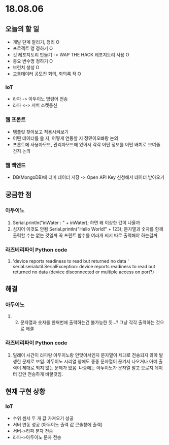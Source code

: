 # 18.08.06

## 오늘의 할 일

* 개발 단계 알리기, 정리 O
* 프로젝트 명 정하기 O
* 깃 레포지토리 만들기 -&gt; WAP THE HACK 레포지토리 사용 O 
* 중요 변수명 정하기 O
* 브런치 생성 O
* 교통데이터 공모전 회의, 회의록 작 O

### IoT

* 라파 -&gt; 아두이노 명령어 전송
* 라파 &lt;-&gt; 서버 소켓통신

### 웹 프론트

* 템플릿 찾아보고 적용시켜보기
* 어떤 데이터를 쓸 지, 어떻게 연동할 지 정민이오빠랑 논의
* 프론트에 사용자모드, 관리자모드에 있어서 각각 어떤 정보를 어떤 배치로 보여줄 건지 논의

### 웹 백엔드

* DB\(MongoDB\)에 더미 데이터 저장 -&gt; Open API Key 신청해서 데이터 받아오기 

## 궁금한 점

### 아두이노

1. Serial.println\("inWater : " + inWater\); 하면 왜 이상한 값이 나올까 
2. 심지어 이것도 안됨 Serial.println\("Hello World!" + 123\);  문자열과 숫자를 함께 출력할 수는 없는 것일까 꼭 프린트 함수를 여러개 써서 따로 출력해야 하는걸까 

### 라즈베리파이 Python code

1. 'device reports readiness to read but returned no data ' serial.serialutil.SerialException: device reports readiness to read but returned no data \(device disconnected or multiple access on port?\) 

## 해결

### 아두이노

1. 2. 문자열과 숫자를 한꺼번에 출력하는건 불가능한 듯...? 그냥 각각 출력하는 것으로 해결

### 라즈베리파이 Python code

1. 딜레이 시간이 라파랑 아두이노랑 안맞아서인지 문자열이 제대로 전송되지 않아 발생한 문제로 보임. 아두이노 시리얼 창에도 종종 문자열이 끊겨서 나오거나 아예 출력이 제대로 되지 않는 문제가 있음. 나중에는 아두이노가 문자열 말고 오로지 데이터 값만 전송하게 바꿀것임. 

## 현재 구현 상황 

### IoT

* 수위 센서 두 개 값 가져오기 성공
* 서버 연동 성공 \(아두이노 출력 값 콘솔창에 출력\)
* 서버-&gt;라파 문자 전송
* 라파-&gt;아두이노 문자 전송 

